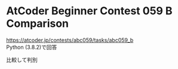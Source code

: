 # AtCoder Beginner Contest 059 B Comparison  
https://atcoder.jp/contests/abc059/tasks/abc059_b  
Python (3.8.2)で回答  

比較して判別
